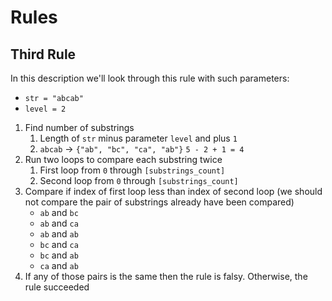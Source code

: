 # Rules

## Third Rule

In this description we'll look through this rule with such parameters:
* `str = "abcab"`
* `level = 2`

1. Find number of substrings
   1. Length of `str` minus parameter `level` and plus `1`
   2. `abcab` -> `{"ab", "bc", "ca", "ab"}` `5 - 2 + 1 = 4` 
2. Run two loops to compare each substring twice
   1. First loop from `0` through `[substrings_count]`
   2. Second loop from `0` through `[substrings_count]`
3. Compare if index of first loop less than index of second loop 
   (we should not compare the pair of substrings already have been compared)
   * `ab` and `bc`
   * `ab` and `ca`
   * `ab` and `ab`
   * `bc` and `ca`
   * `bc` and `ab`
   * `ca` and `ab`
4. If any of those pairs is the same then the rule is falsy. Otherwise, the rule succeeded
